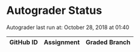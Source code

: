 # Autograder Status
Autograder last run at: October 28, 2018 at 01:40

| GitHub ID | Assignment | Graded Branch |
|-----------|------------|---------------|
